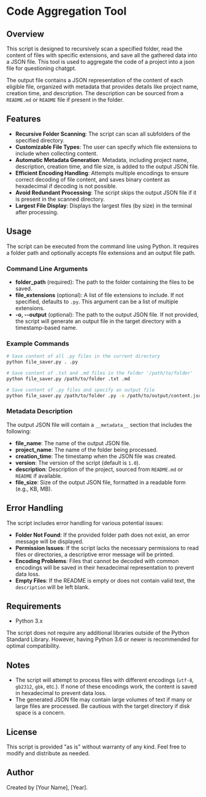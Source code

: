 # Code Aggregation Tool

## Overview
This script is designed to recursively scan a specified folder, read the content of files with specific extensions, and save all the gathered data into a JSON file. This tool is used to aggregate the code of a project into a json file for questioning chatgpt.


The output file contains a JSON representation of the content of each eligible file, organized with metadata that provides details like project name, creation time, and description. The description can be sourced from a `README.md` or `README` file if present in the folder.

## Features
- **Recursive Folder Scanning**: The script can scan all subfolders of the specified directory.
- **Customizable File Types**: The user can specify which file extensions to include when collecting content.
- **Automatic Metadata Generation**: Metadata, including project name, description, creation time, and file size, is added to the output JSON file.
- **Efficient Encoding Handling**: Attempts multiple encodings to ensure correct decoding of file content, and saves binary content as hexadecimal if decoding is not possible.
- **Avoid Redundant Processing**: The script skips the output JSON file if it is present in the scanned directory.
- **Largest File Display**: Displays the largest files (by size) in the terminal after processing.

## Usage
The script can be executed from the command line using Python. It requires a folder path and optionally accepts file extensions and an output file path.

### Command Line Arguments
- **folder_path** (required): The path to the folder containing the files to be saved.
- **file_extensions** (optional): A list of file extensions to include. If not specified, defaults to `.py`. This argument can be a list of multiple extensions.
- **-o, --output** (optional): The path to the output JSON file. If not provided, the script will generate an output file in the target directory with a timestamp-based name.

### Example Commands
```sh
# Save content of all .py files in the current directory
python file_saver.py . .py

# Save content of .txt and .md files in the folder '/path/to/folder'
python file_saver.py /path/to/folder .txt .md

# Save content of .py files and specify an output file
python file_saver.py /path/to/folder .py -o /path/to/output/content.json
```

### Metadata Description
The output JSON file will contain a `__metadata__` section that includes the following:
- **file_name**: The name of the output JSON file.
- **project_name**: The name of the folder being processed.
- **creation_time**: The timestamp when the JSON file was created.
- **version**: The version of the script (default is `1.0`).
- **description**: Description of the project, sourced from `README.md` or `README` if available.
- **file_size**: Size of the output JSON file, formatted in a readable form (e.g., KB, MB).

## Error Handling
The script includes error handling for various potential issues:
- **Folder Not Found**: If the provided folder path does not exist, an error message will be displayed.
- **Permission Issues**: If the script lacks the necessary permissions to read files or directories, a descriptive error message will be printed.
- **Encoding Problems**: Files that cannot be decoded with common encodings will be saved in their hexadecimal representation to prevent data loss.
- **Empty Files**: If the README is empty or does not contain valid text, the `description` will be left blank.

## Requirements
- Python 3.x

The script does not require any additional libraries outside of the Python Standard Library. However, having Python 3.6 or newer is recommended for optimal compatibility.

## Notes
- The script will attempt to process files with different encodings (`utf-8`, `gb2312`, `gbk`, etc.). If none of these encodings work, the content is saved in hexadecimal to prevent data loss.
- The generated JSON file may contain large volumes of text if many or large files are processed. Be cautious with the target directory if disk space is a concern.

## License
This script is provided "as is" without warranty of any kind. Feel free to modify and distribute as needed.

## Author
Created by [Your Name], [Year].

